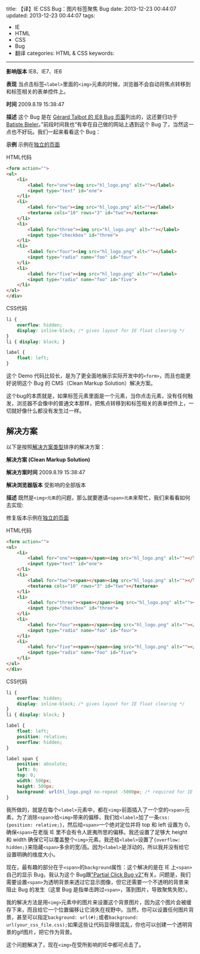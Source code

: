 title: 【译】IE CSS Bug：图片标签聚焦 Bug
date: 2013-12-23 00:44:07
updated: 2013-12-23 00:44:07
tags:
 - IE
 - HTML
 - CSS
 - Bug
 - 翻译
categories: HTML & CSS
keywords:
---
**影响版本**
IE8、IE7、IE6

**表现**
当点击标签`<label>`里面的`<img>`元素的时候，浏览器不会自动将焦点转移到和标签相关的表单控件上。

**时间**
2009.8.19 15:38:47

**描述**
这个 Bug 是在 [Gérard Talbot 的 IE8 Bug 页面][1]列出的，这还要归功于 [Batiste Bieler][2]。”前段时间我也“有幸在自己做的网站上遇到这个 Bug 了，当然这一点也不好玩。我们一起来看看这个 Bug：

**示例**
示例在[独立的页面][3]<!--more-->

HTML代码
``` html
<form action="">
<ul>
    <li>
        <label for="one"><img src="hl_logo.png" alt=""></label>
        <input type="text" id="one">
    </li>
    <li>
        <label for="two"><img src="hl_logo.png" alt=""></label>
        <textarea cols="10" rows="3" id="two"></textarea>
    </li>
    <li>
        <label for="three"><img src="hl_logo.png" alt=""></label>
        <input type="checkbox" id="three">
    </li>
    <li>
        <label for="four"><img src="hl_logo.png" alt=""></label>
        <input type="radio" name="foo" id="four">
    </li>
    <li>
        <label for="five"><img src="hl_logo.png" alt=""></label>
        <input type="radio" name="foo" id="five">
    </li>
</ul>
</div>
```
CSS代码
``` CSS
li {
    overflow: hidden;
    display: inline-block; /* gives layout for IE float clearing */
}
li { display: block; }

label {
    float: left;
}
```
这个 Demo 代码比较长，是为了更全面地展示实际开发中的`<form>`，而且也能更好说明这个 Bug 的 CMS（Clean Markup Solution）解决方案。

这个bug的本质就是，如果标签<label>元素里面是一个<img>元素，当你点击<img>元素，没有任何触发，浏览器不会像<label>中的普通文本那样，把焦点转移到和标签相关的表单控件上，一切就好像什么都没有发生过一样。

## 解决方案
以下是按照[解决方案类型][4]排序的解决方案：



**解决方案 (Clean Markup Solution)**

 

**解决方案时间**
2009.8.19 15:38:47

**解决浏览器版本**
受影响的全部版本

**描述**
既然是`<img>元素`的问题，那么就要邀请`<span>元素`来帮忙，我们来看看如何去实现:

修复版本示例在[独立的页面][5]

HTML代码
``` HTML
<form action="">
<ul>
    <li>
        <label for="one"><span></span><img src="hl_logo.png" alt=""></label>
        <input type="text" id="one">
    </li>
    <li>
        <label for="two"><span></span><img src="hl_logo.png" alt=""></label>
        <textarea cols="10" rows="3" id="two"></textarea>
    </li>
    <li>
        <label for="three"><span></span><img src="hl_logo.png" alt=""></label>
        <input type="checkbox" id="three">
    </li>
    <li>
        <label for="four"><span></span><img src="hl_logo.png" alt=""></label>
        <input type="radio" name="foo" id="four">
    </li>
    <li>
        <label for="five"><span></span><img src="hl_logo.png" alt=""></label>
        <input type="radio" name="foo" id="five">
    </li>
</ul>
</div>
```
CSS代码
``` CSS
li {
    overflow: hidden;
    display: inline-block; /* gives layout for IE float clearing */
}
li { display: block; }

label {
    float: left;
    position: relative;
    overflow: hidden;
}

label span {
    position: absolute;
    left: 0;
    top: 0;
    width: 500px;
    height: 500px;
    background: url(hl_logo.png) no-repeat -5000px; /* required for IE click bug fix */
}
```
我所做的，就是在每个`<label>`元素中，都在`<img>`前面插入了一个空的`<span>`元素，为了消除`<span`>给`<img>`带来的偏移，我们给`<label>`加了一条`css: {position: relative;}`，然后给`<span>`一个绝对定位并将 top 和 left 设置为 0，确保`<span>`在老版 IE 里不会有令人匪夷所思的偏移。我还设置了足够大 height 和 width 确保它可以覆盖整个`<img>`元素。我还给`<label>`设置了`{overflow: hidden;}`来隐藏`<span>`多余的宽/高。因为`<label>`是浮动的，所以我并没有给它设置明确的维度大小。

现在，最有趣的部分在于`<span>`的`background`属性：这个解决的是在 IE 上`<span>`自己的显示 Bug，我认为这个 Bug跟["Partial Click Bug v2"][6]有关。问题是，我们需要设置`<span>`为透明背景来透过它显示图像，但它还需要一个不透明的背景来阻止 Bug 的发生（这里 Bug 是指单击跨过`<span>`，落到图片，导致聚焦失败）。

我的解决方法是用`<img>`元素中的图片来设置这个背景图片，因为这个图片会被缓存下来，而且给它一个位置偏移让它消失在视野中。当然，你可以设置任何图片背景，甚至可以指定`background: url(#);`或者`background: url(your_css_file.css);`如果这些让代码显得很混乱，你也可以创建一个透明背景的gif图片，把它作为背景。

这个问题解决了，现在`<img>`在受所影响的IE中都可点击了。


[1]: http://www.gtalbot.org/BrowserBugsSection/MSIE8Bugs/
[2]: http://dosimple.ch/
[3]: http://haslayout.net/demos/Image-Label-Focus-Bug-Demo.html
[4]: http://haslayout.net/css/solution-types
[5]: http://haslayout.net/demos/Image-Label-Focus-Bug-Fixed-Demo-CMS.html
[6]: http://haslayout.net/css/Partial-Click-Bug-v2